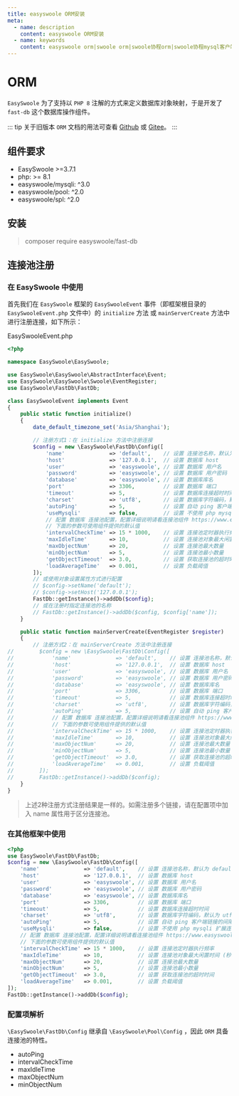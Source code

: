 ```yaml
---
title: easyswoole ORM安装
meta:
  - name: description
    content: easyswoole ORM安装
  - name: keywords
    content: easyswoole orm|swoole orm|swoole协程orm|swoole协程mysql客户端
---
```


# ORM

`EasySwoole` 为了支持以 `PHP 8` 注解的方式来定义数据库对象映射，于是开发了 `fast-db` 这个数据库操作组件。

::: tip
   关于旧版本 `ORM` 文档的用法可查看 [Github](https://github.com/easy-swoole/doc/tree/master/Cn/Components/Orm) 或 [Gitee](https://gitee.com/1592328848/easyswoole-old-doc/tree/master/Cn/Components/Orm)。
:::

## 组件要求

- EasySwoole >=3.7.1
- php: >= 8.1
- easyswoole/mysqli: ^3.0
- easyswoole/pool: ^2.0
- easyswoole/spl: ^2.0

## 安装

> composer require easyswoole/fast-db

## 连接池注册

### 在 EasySwoole 中使用

首先我们在 `EasySwoole` 框架的 `EasySwooleEvent` 事件（即框架根目录的 `EasySwooleEvent.php` 文件中）的 `initialize` 方法 或 `mainServerCreate` 方法中进行注册连接，如下所示：

EasySwooleEvent.php

```php
<?php

namespace EasySwoole\EasySwoole;

use EasySwoole\EasySwoole\AbstractInterface\Event;
use EasySwoole\EasySwoole\Swoole\EventRegister;
use EasySwoole\FastDb\FastDb;

class EasySwooleEvent implements Event
{
    public static function initialize()
    {
        date_default_timezone_set('Asia/Shanghai');

        // 注册方式1：在 initialize 方法中注册连接
        $config = new \EasySwoole\FastDb\Config([
            'name'              => 'default',    // 设置 连接池名称，默认为 default
            'host'              => '127.0.0.1',  // 设置 数据库 host
            'user'              => 'easyswoole', // 设置 数据库 用户名
            'password'          => 'easyswoole', // 设置 数据库 用户密码
            'database'          => 'easyswoole', // 设置 数据库库名
            'port'              => 3306,         // 设置 数据库 端口
            'timeout'           => 5,            // 设置 数据库连接超时时间
            'charset'           => 'utf8',       // 设置 数据库字符编码，默认为 utf8
            'autoPing'          => 5,            // 设置 自动 ping 客户端链接的间隔
            'useMysqli'         => false,        // 设置 不使用 php mysqli 扩展连接数据库
            // 配置 数据库 连接池配置，配置详细说明请看连接池组件 https://www.easyswoole.com/Components/Pool/introduction.html
            // 下面的参数可使用组件提供的默认值
            'intervalCheckTime' => 15 * 1000,    // 设置 连接池定时器执行频率
            'maxIdleTime'       => 10,           // 设置 连接池对象最大闲置时间 (秒)
            'maxObjectNum'      => 20,           // 设置 连接池最大数量
            'minObjectNum'      => 5,            // 设置 连接池最小数量
            'getObjectTimeout'  => 3.0,          // 设置 获取连接池的超时时间
            'loadAverageTime'   => 0.001,        // 设置 负载阈值
        ]);
        // 或使用对象设置属性方式进行配置
        // $config->setName('default');
        // $config->setHost('127.0.0.1');
        FastDb::getInstance()->addDb($config);
        // 或在注册时指定连接池的名称
        // FastDb::getInstance()->addDb($config, $config['name']);
    }

    public static function mainServerCreate(EventRegister $register)
    {
        // 注册方式2：在 mainServerCreate 方法中注册连接
//        $config = new \EasySwoole\FastDb\Config([
//            'name'              => 'default',    // 设置 连接池名称，默认为 default
//            'host'              => '127.0.0.1',  // 设置 数据库 host
//            'user'              => 'easyswoole', // 设置 数据库 用户名
//            'password'          => 'easyswoole', // 设置 数据库 用户密码
//            'database'          => 'easyswoole', // 设置 数据库库名
//            'port'              => 3306,         // 设置 数据库 端口
//            'timeout'           => 5,            // 设置 数据库连接超时时间
//            'charset'           => 'utf8',       // 设置 数据库字符编码，默认为 utf8
//            'autoPing'          => 5,            // 设置 自动 ping 客户端链接的间隔
//            // 配置 数据库 连接池配置，配置详细说明请看连接池组件 https://www.easyswoole.com/Components/Pool/introduction.html
//            // 下面的参数可使用组件提供的默认值
//            'intervalCheckTime' => 15 * 1000,    // 设置 连接池定时器执行频率
//            'maxIdleTime'       => 10,           // 设置 连接池对象最大闲置时间 (秒)
//            'maxObjectNum'      => 20,           // 设置 连接池最大数量
//            'minObjectNum'      => 5,            // 设置 连接池最小数量
//            'getObjectTimeout'  => 3.0,          // 设置 获取连接池的超时时间
//            'loadAverageTime'   => 0.001,        // 设置 负载阈值
//        ]);
//        FastDb::getInstance()->addDb($config);
    }
}
```

> 上述2种注册方式注册结果是一样的。如需注册多个链接，请在配置项中加入 name 属性用于区分连接池。

### 在其他框架中使用

```php
<?php
use EasySwoole\FastDb\FastDb;
$config = new \EasySwoole\FastDb\Config([
    'name'              => 'default',    // 设置 连接池名称，默认为 default
    'host'              => '127.0.0.1',  // 设置 数据库 host
    'user'              => 'easyswoole', // 设置 数据库 用户名
    'password'          => 'easyswoole', // 设置 数据库 用户密码
    'database'          => 'easyswoole', // 设置 数据库库名
    'port'              => 3306,         // 设置 数据库 端口
    'timeout'           => 5,            // 设置 数据库连接超时时间
    'charset'           => 'utf8',       // 设置 数据库字符编码，默认为 utf8
    'autoPing'          => 5,            // 设置 自动 ping 客户端链接的间隔
    'useMysqli'         => false,        // 设置 不使用 php mysqli 扩展连接数据库
    // 配置 数据库 连接池配置，配置详细说明请看连接池组件 https://www.easyswoole.com/Components/Pool/introduction.html
    // 下面的参数可使用组件提供的默认值
    'intervalCheckTime' => 15 * 1000,    // 设置 连接池定时器执行频率
    'maxIdleTime'       => 10,           // 设置 连接池对象最大闲置时间 (秒)
    'maxObjectNum'      => 20,           // 设置 连接池最大数量
    'minObjectNum'      => 5,            // 设置 连接池最小数量
    'getObjectTimeout'  => 3.0,          // 设置 获取连接池的超时时间
    'loadAverageTime'   => 0.001,        // 设置 负载阈值
]);
FastDb::getInstance()->addDb($config);
```

### 配置项解析

`\EasySwoole\FastDb\Config` 继承自 `\EasySwoole\Pool\Config` ，因此 `ORM` 具备连接池的特性。

- autoPing
- intervalCheckTime
- maxIdleTime
- maxObjectNum
- minObjectNum
